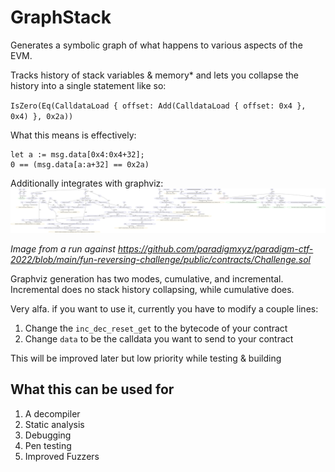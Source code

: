 # GraphStack

Generates a symbolic graph of what happens to various aspects of the EVM.

Tracks history of stack variables & memory* and lets you collapse the history into a single statement like so:


`IsZero(Eq(CalldataLoad { offset: Add(CalldataLoad { offset: 0x4 }, 0x4) }, 0x2a))`

What this means is effectively:


```solidity
let a := msg.data[0x4:0x4+32];
0 == (msg.data[a:a+32] == 0x2a)
```

Additionally integrates with graphviz:
![alt text](https://github.com/brockelmore/graphstack/blob/master/output.jpg?raw=true)

_Image from a run against https://github.com/paradigmxyz/paradigm-ctf-2022/blob/main/fun-reversing-challenge/public/contracts/Challenge.sol_


Graphviz generation has two modes, cumulative, and incremental. Incremental does no stack history collapsing, while cumulative does.

Very alfa. if you want to use it, currently you have to modify a couple lines:

1. Change the `inc_dec_reset_get` to the bytecode of your contract
2. Change `data` to be the calldata you want to send to your contract

This will be improved later but low priority while testing & building


## What this can be used for

1. A decompiler
2. Static analysis
3. Debugging
4. Pen testing
5. Improved Fuzzers